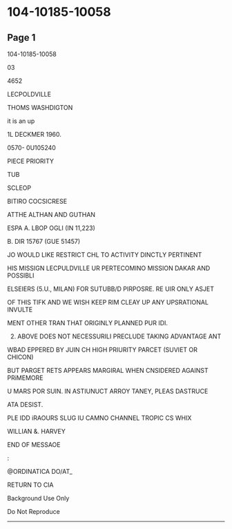 # 104-10185-10058

## Page 1

104-10185-10058

03

4652

LECPOLDVILLE

THOMS WASHDIGTON

it is an up

1L DECKMER 1960.

0570- 0U105240

PIECE PRIORITY

TUB

SCLEOP

BITIRO COCSICRESE

ATTHE ALTHAN AND GUTHAN

ESPA A. LBOP OGLI (IN 11,223)

B. DIR 15767 (GUE 51457)

JO WOULD LIKE RESTRICT CHL TO ACTIVITY DINCTLY PERTINENT

HIS MISSIGN LECPULDVILLE UR PERTECOMINO MISSION DAKAR AND POSSIBLI

ELSEIERS (5.U., MILAN) FOR SUTUBB/D PIRPOSRE. RE UIR ONLY ASJET

OF THIS TIFK AND WE WISH KEEP RIM CLEAY UP ANY UPSRATIONAL INVULTE

MENT OTHER TRAN THAT ORIGINLY PLANNED PUR IDI.

2. ABOVE DOES NOT NECESSURILI PRECLUDE TAKING ADVANTAGE ANT

WBAD EPPERED BY JUIN CH HIGH PRIURITY PARCET (SUVIET OR CHICON)

BUT PARGET RETS APPEARS MARGIRAL WHEN CNSIDERED AGAINST PRiMEMORE

U MARS POR SUIN. IN ASTIUNUCT ARROY TANEY, PLEAS DASTRUCE

ATA DESIST.

PLE IDD iRAOURS SLUG IU CAMNO CHANNEL TROPIC CS WHIX

WILLIAN &. HARVEY

END OF MESSAOE

:

@ORDINATICA DO/AT_

RETURN TO CIA

Background Use Only

Do Not Reproduce

---

